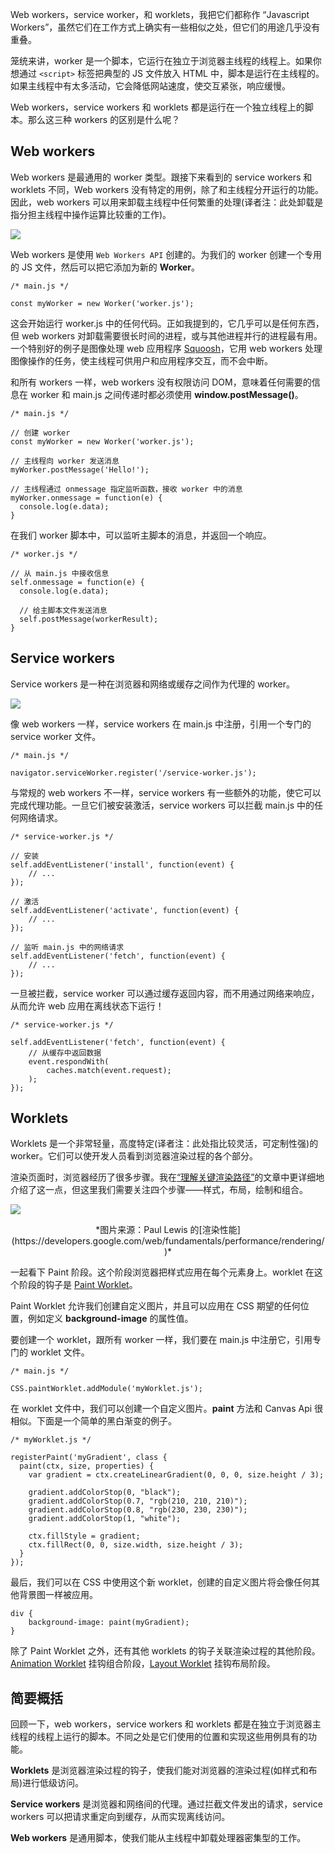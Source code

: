 Web workers，service worker，和 worklets，我把它们都称作 “Javascript Workers”，虽然它们在工作方式上确实有一些相似之处，但它们的用途几乎没有重叠。

笼统来讲，worker 是一个脚本，它运行在独立于浏览器主线程的线程上。如果你想通过 `<script>` 标签把典型的 JS 文件放入 HTML 中，脚本是运行在主线程的。如果主线程中有太多活动，它会降低网站速度，使交互紧张，响应缓慢。

Web workers，service workers 和 worklets 都是运行在一个独立线程上的脚本。那么这三种 workers 的区别是什么呢？

## Web workers

Web workers 是最通用的 worker 类型。跟接下来看到的 service workers 和 worklets 不同，Web workers 没有特定的用例，除了和主线程分开运行的功能。因此，web workers 可以用来卸载主线程中任何繁重的处理(译者注：此处卸载是指分担主线程中操作运算比较重的工作)。

![](https://bitsofco.de/content/images/2018/11/web-worker.jpg)

Web workers 是使用 `Web Workers API` 创建的。为我们的 worker 创建一个专用的 JS 文件，然后可以把它添加为新的 **Worker**。

```
/* main.js */

const myWorker = new Worker('worker.js');

```
这会开始运行 worker.js 中的任何代码。正如我提到的，它几乎可以是任何东西，但 web workers 对卸载需要很长时间的进程，或与其他进程并行的进程最有用。一个特别好的例子是图像处理 web 应用程序 [Squoosh](https://squoosh.app)，它用 web workers 处理图像操作的任务，使主线程可供用户和应用程序交互，而不会中断。

和所有 workers 一样，web workers 没有权限访问 DOM，意味着任何需要的信息在 worker 和 main.js 之间传递时都必须使用 **window.postMessage()**。

```
/* main.js */

// 创建 worker
const myWorker = new Worker('worker.js');

// 主线程向 worker 发送消息
myWorker.postMessage('Hello!');

// 主线程通过 onmessage 指定监听函数，接收 worker 中的消息
myWorker.onmessage = function(e) {
  console.log(e.data);
}

```

在我们 worker 脚本中，可以监听主脚本的消息，并返回一个响应。

```
/* worker.js */

// 从 main.js 中接收信息
self.onmessage = function(e) {
  console.log(e.data);

  // 给主脚本文件发送消息
  self.postMessage(workerResult);
}

```

## Service workers

Service workers 是一种在浏览器和网络或缓存之间作为代理的 worker。

![](https://bitsofco.de/content/images/2018/11/service-worker.jpg)

像 web workers 一样，service workers 在 main.js 中注册，引用一个专门的 service worker 文件。

```
/* main.js */

navigator.serviceWorker.register('/service-worker.js');

```
与常规的 web workers 不一样，service workers 有一些额外的功能，使它可以完成代理功能。一旦它们被安装激活，service workers 可以拦截 main.js 中的任何网络请求。

```
/* service-worker.js */

// 安装
self.addEventListener('install', function(event) {
    // ...
});

// 激活
self.addEventListener('activate', function(event) {
    // ...
});

// 监听 main.js 中的网络请求
self.addEventListener('fetch', function(event) {
    // ...
});

```
一旦被拦截，service worker 可以通过缓存返回内容，而不用通过网络来响应，从而允许 web 应用在离线状态下运行！

```
/* service-worker.js */

self.addEventListener('fetch', function(event) {
    // 从缓存中返回数据
    event.respondWith(
        caches.match(event.request);
    );
});

```

## Worklets

Worklets 是一个非常轻量，高度特定(译者注：此处指比较灵活，可定制性强)的 worker。它们可以使开发人员看到浏览器渲染过程的各个部分。

渲染页面时，浏览器经历了很多步骤。我在[“理解关键渲染路径”](https://bitsofco.de/understanding-the-critical-rendering-path/)的文章中更详细地介绍了这一点，但这里我们需要关注四个步骤——样式，布局，绘制和组合。

![](https://bitsofco.de/content/images/2018/11/frame-full.jpg)

<center>*图片来源：Paul Lewis 的[渲染性能](https://developers.google.com/web/fundamentals/performance/rendering/)*</center>

一起看下 Paint 阶段。这个阶段浏览器把样式应用在每个元素身上。worklet 在这个阶段的钩子是 [Paint Worklet](https://www.w3.org/TR/css-paint-api-1/)。

Paint Worklet 允许我们创建自定义图片，并且可以应用在 CSS 期望的任何位置，例如定义 **background-image** 的属性值。

要创建一个 worklet，跟所有 worker 一样，我们要在 main.js 中注册它，引用专门的 worklet 文件。

```
/* main.js */

CSS.paintWorklet.addModule('myWorklet.js');

```

在 worklet 文件中，我们可以创建一个自定义图片。**paint** 方法和 Canvas Api 很相似。下面是一个简单的黑白渐变的例子。

```
/* myWorklet.js */

registerPaint('myGradient', class {
  paint(ctx, size, properties) {
    var gradient = ctx.createLinearGradient(0, 0, 0, size.height / 3);

    gradient.addColorStop(0, "black");
    gradient.addColorStop(0.7, "rgb(210, 210, 210)");
    gradient.addColorStop(0.8, "rgb(230, 230, 230)");
    gradient.addColorStop(1, "white");

    ctx.fillStyle = gradient;
    ctx.fillRect(0, 0, size.width, size.height / 3);
  }
});

```
最后，我们可以在 CSS 中使用这个新 worklet，创建的自定义图片将会像任何其他背景图一样被应用。

```
div {
    background-image: paint(myGradient);
}

```
除了 Paint Worklet 之外，还有其他 worklets 的钩子关联渲染过程的其他阶段。[Animation Worklet](https://wicg.github.io/animation-worklet/) 挂钩组合阶段，[Layout Worklet](https://drafts.css-houdini.org/css-layout-api-1/#layout-worklet) 挂钩布局阶段。

## 简要概括

回顾一下，web workers，service workers 和 worklets 都是在独立于浏览器主线程的线程上运行的脚本。不同之处是它们使用的位置和实现这些用例具有的功能。

**Worklets** 是浏览器渲染过程的钩子，使我们能对浏览器的渲染过程(如样式和布局)进行低级访问。

**Service workers** 是浏览器和网络间的代理。通过拦截文件发出的请求，service workers 可以把请求重定向到缓存，从而实现离线访问。

**Web workers** 是通用脚本，使我们能从主线程中卸载处理器密集型的工作。
